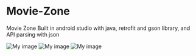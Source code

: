 # Movie-Zone

Movie Zone 
Built in android studio with java, retrofit and gson library, and API parsing with json

![My image](http://evanglazer.com/image/works/Movie-Zone-APP.png)
![My image](http://evanglazer.com/image/works/moviezone2.png)
![My image](http://evanglazer.com/image/works/moviezone3.png)
